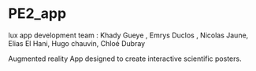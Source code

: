# PE2_app
lux app development team : Khady Gueye , Emrys Duclos , Nicolas Jaune, Elias El Hani, Hugo chauvin, Chloé Dubray

Augmented reality App designed to create interactive scientific posters.


